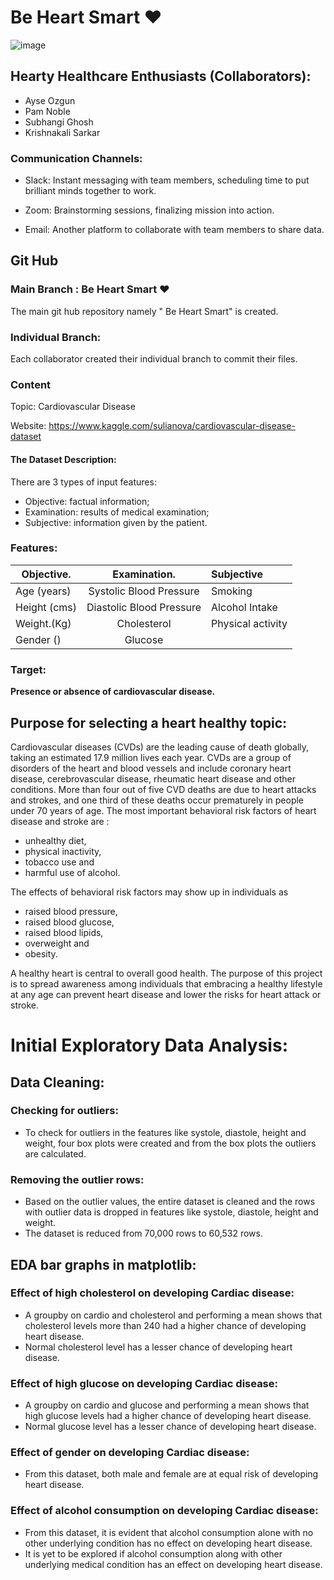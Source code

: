 # Be Heart Smart ❤

![image](https://mreib.weebly.com/uploads/5/8/8/0/58809365/heart-health-weeks-banner-jpg-pagespeed-ce-21mh32ls99_orig.jpg)

## Hearty Healthcare Enthusiasts (Collaborators):
* Ayse Ozgun
* Pam Noble
* Subhangi Ghosh
* Krishnakali Sarkar

### Communication Channels:

* Slack: Instant messaging with team members, scheduling time to put brilliant minds together to work.

* Zoom: Brainstorming sessions, finalizing mission into action.

* Email: Another platform to collaborate with team members to share data.
    
## Git Hub
### Main Branch : Be Heart Smart ❤
The main git hub repository namely " Be Heart Smart" is created.

### Individual Branch:
Each collaborator created their individual branch to commit their files.

### Content
Topic: Cardiovascular Disease 

Website: https://www.kaggle.com/sulianova/cardiovascular-disease-dataset

#### The Dataset Description:

There are 3 types of input features:

* Objective: factual information;
* Examination: results of medical examination;
* Subjective: information given by the patient.

### Features:

| Objective.    | Examination.  | Subjective |
| ------------- |:-------------:|:-----------|
| Age  (years)  | Systolic Blood Pressure     | Smoking
| Height (cms)  | Diastolic Blood Pressure    | Alcohol Intake
| Weight.(Kg)   | Cholesterol    | Physical activity
| Gender ()     | Glucose

### Target: 
**Presence or absence of cardiovascular disease.**

## Purpose for selecting a heart healthy topic:

Cardiovascular diseases (CVDs) are the leading cause of death globally, taking an estimated 17.9 million lives each year. CVDs are a group of disorders of the heart and blood vessels and include coronary heart disease, cerebrovascular disease, rheumatic heart disease and other conditions. More than four out of five CVD deaths are due to heart attacks and strokes, and one third of these deaths occur prematurely in people under 70 years of age. The most important behavioral risk factors of heart disease and stroke are :
* unhealthy diet, 
* physical inactivity, 
* tobacco use and 
* harmful use of alcohol. 


The effects of behavioral risk factors may show up in individuals as 

* raised blood pressure, 
* raised blood glucose, 
* raised blood lipids, 
* overweight and 
* obesity. 

A healthy heart is central to overall good health. The purpose of this project is to spread awareness among individuals that embracing a healthy lifestyle at any age can prevent heart disease and lower the  risks for  heart attack or stroke.


# Initial Exploratory Data Analysis:

## Data Cleaning:

### Checking for outliers:
* To check for outliers in the features like systole, diastole, height and weight, four box plots were created and from the box plots the outliers are calculated.

### Removing the outlier rows:
* Based on the outlier values, the entire dataset is cleaned and the rows with outlier data is dropped in features like systole, diastole, height and weight.
* The dataset is reduced from 70,000 rows to 60,532 rows.

## EDA bar graphs in matplotlib:
### Effect of high cholesterol on developing Cardiac disease:
* A groupby on cardio and cholesterol and performing a mean shows that cholesterol levels more than 240 had a higher chance of developing heart disease.
* Normal cholesterol level has a lesser chance of developing heart disease.

### Effect of high glucose on developing Cardiac disease:
* A groupby on cardio and glucose and performing a mean shows that high glucose levels had a higher chance of developing heart disease.
* Normal glucose level has a lesser chance of developing heart disease.

### Effect of gender on developing Cardiac disease:
* From this dataset, both male and female are at equal risk of developing heart disease.

### Effect of alcohol consumption on developing Cardiac disease:
* From this dataset, it is evident that alcohol consumption alone with no other underlying condition has no effect on developing heart disease.
* It is yet to be explored if alcohol consumption along with other underlying medical condition has an effect on developing heart disease.

